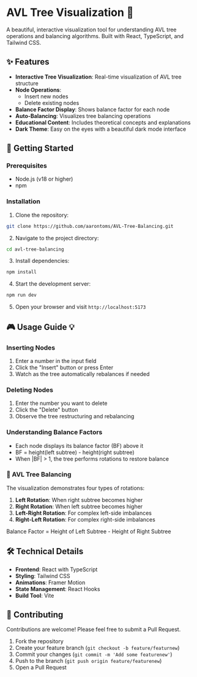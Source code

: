 # AVL Tree Visualization 🌳

A beautiful, interactive visualization tool for understanding AVL tree operations and balancing algorithms. Built with React, TypeScript, and Tailwind CSS.

## ✨ Features

- **Interactive Tree Visualization**: Real-time visualization of AVL tree structure
- **Node Operations**: 
  - Insert new nodes
  - Delete existing nodes
- **Balance Factor Display**: Shows balance factor for each node
- **Auto-Balancing**: Visualizes tree balancing operations
- **Educational Content**: Includes theoretical concepts and explanations
- **Dark Theme**: Easy on the eyes with a beautiful dark mode interface

## 🚀 Getting Started

### Prerequisites

- Node.js (v18 or higher)
- npm

### Installation

1. Clone the repository:
```bash
git clone https://github.com/aarontoms/AVL-Tree-Balancing.git
```

2. Navigate to the project directory:
```bash
cd avl-tree-balancing
```

3. Install dependencies:
```bash
npm install
```

4. Start the development server:
```bash
npm run dev
```
5. Open your browser and visit `http://localhost:5173`

## 🎮 Usage Guide 💡

### Inserting Nodes
1. Enter a number in the input field
2. Click the "Insert" button or press Enter
3. Watch as the tree automatically rebalances if needed

### Deleting Nodes
1. Enter the number you want to delete
2. Click the "Delete" button
3. Observe the tree restructuring and rebalancing

### Understanding Balance Factors
- Each node displays its balance factor (BF) above it
- BF = height(left subtree) - height(right subtree)
- When |BF| > 1, the tree performs rotations to restore balance

### 🔄 AVL Tree Balancing

The visualization demonstrates four types of rotations:

1. **Left Rotation**: When right subtree becomes higher
2. **Right Rotation**: When left subtree becomes higher
3. **Left-Right Rotation**: For complex left-side imbalances
4. **Right-Left Rotation**: For complex right-side imbalances

Balance Factor = Height of Left Subtree - Height of Right Subtree

## 🛠️ Technical Details

- **Frontend**: React with TypeScript
- **Styling**: Tailwind CSS
- **Animations**: Framer Motion
- **State Management**: React Hooks
- **Build Tool**: Vite

## 🤝 Contributing

Contributions are welcome! Please feel free to submit a Pull Request.

1. Fork the repository
2. Create your feature branch (`git checkout -b feature/featurnew`)
3. Commit your changes (`git commit -m 'Add some featurenew'`)
4. Push to the branch (`git push origin feature/featurenew`)
5. Open a Pull Request
